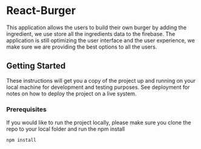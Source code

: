 # React-Burger

This application allows the users to build their own burger by adding the ingredient, we use store all the ingredients data to the firebase. The application is still optimizing the user interface and the user experience, we make sure we are providing the best options to all the users. 

## Getting Started

These instructions will get you a copy of the project up and running on your local machine for development and testing purposes. See deployment for notes on how to deploy the project on a live system.

### Prerequisites

If you would like to run the project locally, please make sure you clone the repo to your local folder and run the npm install

```
npm install
```

